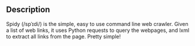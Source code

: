## Description
Spidy (/spˈɪdi/) is the simple, easy to use command line web crawler.
Given a list of web links, it uses Python requests to query the webpages, and lxml to extract all links from the page.
Pretty simple!